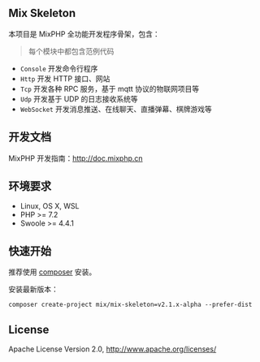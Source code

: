 ## Mix Skeleton

本项目是 MixPHP 全功能开发程序骨架，包含：

> 每个模块中都包含范例代码

- `Console` 开发命令行程序
- `Http` 开发 HTTP 接口、网站
- `Tcp` 开发各种 RPC 服务，基于 mqtt 协议的物联网项目等
- `Udp` 开发基于 UDP 的日志接收系统等
- `WebSocket` 开发消息推送、在线聊天、直播弹幕、棋牌游戏等

## 开发文档

MixPHP 开发指南：http://doc.mixphp.cn

## 环境要求

* Linux, OS X, WSL
* PHP >= 7.2
* Swoole >= 4.4.1

## 快速开始

推荐使用 [composer](https://www.phpcomposer.com/) 安装。

安装最新版本：

```shell
composer create-project mix/mix-skeleton=v2.1.x-alpha --prefer-dist
```

## License

Apache License Version 2.0, http://www.apache.org/licenses/

